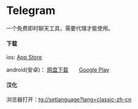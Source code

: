 # Telegram

一个免费即时聊天工具，需要代理才能使用。

#### 下载

ios:  <a href="https://apps.apple.com/cn/app/telegram-messenger/id686449807" target="_blank">App Store</a>


android(安卓)： <a href="https://share.weiyun.com/57aklRS" target="_blank">网盘下载</a>　　<a href="https://play.google.com/store/apps/details?id=org.telegram.messenger" target="_blank">Google Play</a>

#### 汉化

浏览器打开：<a href="tg://setlanguage?lang=classic-zh-cn" target="_blank">tg://setlanguage?lang=classic-zh-cn</a>
